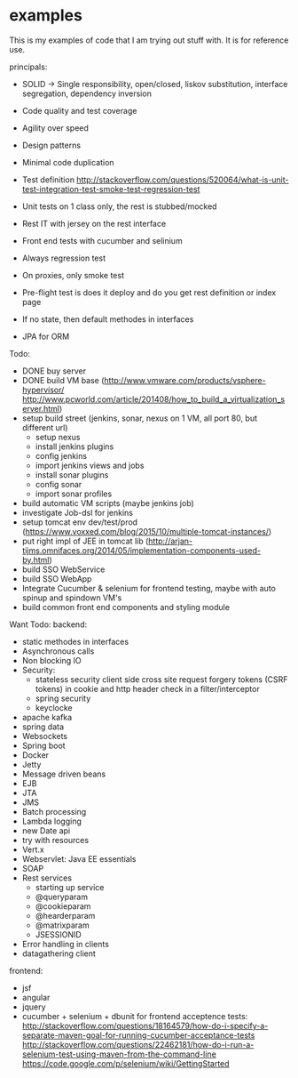 # examples
This is my examples of code that I am trying out stuff with. It is for reference use.

principals:
- SOLID -> Single responsibility, open/closed, liskov substitution, interface segregation, dependency inversion
- Code quality and test coverage 
- Agility over speed
- Design patterns
- Minimal code duplication

- Test definition http://stackoverflow.com/questions/520064/what-is-unit-test-integration-test-smoke-test-regression-test
- Unit tests on 1 class only, the rest is stubbed/mocked
- Rest IT with jersey on the rest interface
- Front end tests with cucumber and selinium
- Always regression test
- On proxies, only smoke test
- Pre-flight test is does it deploy and do you get rest definition or index page

- If no state, then default methodes in interfaces
- JPA for ORM


Todo:
- DONE buy server
- DONE build VM base (http://www.vmware.com/products/vsphere-hypervisor/ http://www.pcworld.com/article/201408/how_to_build_a_virtualization_server.html)
- setup build street (jenkins, sonar, nexus on 1 VM, all port 80, but different url)
	- setup nexus
	- install jenkins plugins
	- config jenkins
	- import jenkins views and jobs
	- install sonar plugins
	- config sonar
	- import sonar profiles
- build automatic VM scripts (maybe jenkins job)
- investigate Job-dsl for jenkins
- setup tomcat env dev/test/prod (https://www.voxxed.com/blog/2015/10/multiple-tomcat-instances/)
- put right impl of JEE in tomcat lib (http://arjan-tijms.omnifaces.org/2014/05/implementation-components-used-by.html)
- build SSO WebService
- build SSO WebApp
- Integrate Cucumber & selenium for frontend testing, maybe with auto spinup and spindown VM's
- build common front end components and styling module


Want Todo:
backend:
- static methodes in interfaces
- Asynchronous calls 
- Non blocking IO
- Security:
	- stateless security client side cross site request forgery tokens (CSRF tokens) in cookie and http header check in a filter/interceptor
	- spring security
	- keyclocke
- apache kafka
- spring data
- Websockets
- Spring boot
- Docker
- Jetty
- Message driven beans
- EJB
- JTA
- JMS
- Batch processing
- Lambda logging
- new Date api 
- try with resources
- Vert.x
- Webservlet: Java EE essentials
- SOAP
- Rest services
	- starting up service
	- @queryparam
	- @cookieparam
	- @hearderparam
	- @matrixparam
	- JSESSIONID
- Error handling in clients
- datagathering client


frontend:
- jsf
- angular
- jquery
- cucumber + selenium + dbunit for frontend acceptence tests: http://stackoverflow.com/questions/18164579/how-do-i-specify-a-separate-maven-goal-for-running-cucumber-acceptance-tests
http://stackoverflow.com/questions/22462181/how-do-i-run-a-selenium-test-using-maven-from-the-command-line
https://code.google.com/p/selenium/wiki/GettingStarted

